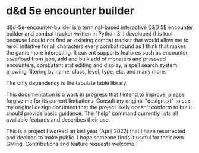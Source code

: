 # d&d 5e encounter builder

d&d-5e-encounter-builder is a terminal-based interactive D&D 5E encounter builder and combat tracker written in Python 3. I developed this tool because I could not find an existing combat tracker that would allow me to reroll initiative for all characters every combat round as I think that makes the game more interesting. It current supports features such as encounter save/load from json, add and bulk add of monsters and presaved encounters, combatant stat editing and display, a spell search system allowing filtering by name, class, level, type, etc. and many more.

The only dependency is the tabulate table library.
 
This documentation is a work in progress that I intend to improve, please forgive me for its current limtiations. Consult my original "design.txt" to see my original design document that the project likely doesn't conform to but it should provide basic guidance. The "help" command currently lists all available features and describes their use. 

This is a project I worked on last year (April 2022) that I have resurrected and decided to make public. I hope someone finds it useful for their own GMing. Contributions and feature requests welcome.
